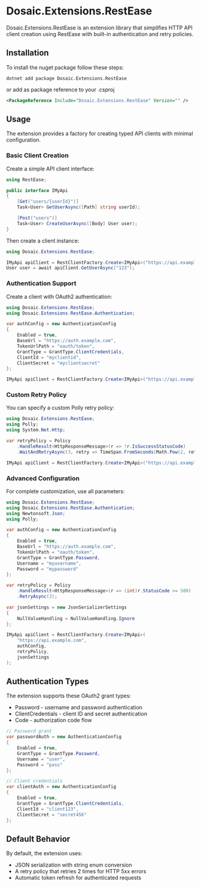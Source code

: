 # Dosaic.Extensions.RestEase

Dosaic.Extensions.RestEase is an extension library that simplifies HTTP API client creation using RestEase with built-in authentication and retry policies.

## Installation

To install the nuget package follow these steps:

```shell
dotnet add package Dosaic.Extensions.RestEase
```

or add as package reference to your .csproj

```xml
<PackageReference Include="Dosaic.Extensions.RestEase" Version="" />
```

## Usage

The extension provides a factory for creating typed API clients with minimal configuration.

### Basic Client Creation

Create a simple API client interface:

```csharp
using RestEase;

public interface IMyApi
{
    [Get("users/{userId}")]
    Task<User> GetUserAsync([Path] string userId);

    [Post("users")]
    Task<User> CreateUserAsync([Body] User user);
}
```

Then create a client instance:

```csharp
using Dosaic.Extensions.RestEase;

IMyApi apiClient = RestClientFactory.Create<IMyApi>("https://api.example.com");
User user = await apiClient.GetUserAsync("123");
```

### Authentication Support

Create a client with OAuth2 authentication:

```csharp
using Dosaic.Extensions.RestEase;
using Dosaic.Extensions.RestEase.Authentication;

var authConfig = new AuthenticationConfig
{
    Enabled = true,
    BaseUrl = "https://auth.example.com",
    TokenUrlPath = "oauth/token",
    GrantType = GrantType.ClientCredentials,
    ClientId = "myclientid",
    ClientSecret = "myclientsecret"
};

IMyApi apiClient = RestClientFactory.Create<IMyApi>("https://api.example.com", authConfig);
```

### Custom Retry Policy

You can specify a custom Polly retry policy:

```csharp
using Dosaic.Extensions.RestEase;
using Polly;
using System.Net.Http;

var retryPolicy = Policy
    .HandleResult<HttpResponseMessage>(r => !r.IsSuccessStatusCode)
    .WaitAndRetryAsync(3, retry => TimeSpan.FromSeconds(Math.Pow(2, retry)));

IMyApi apiClient = RestClientFactory.Create<IMyApi>("https://api.example.com", retryPolicy);
```

### Advanced Configuration

For complete customization, use all parameters:

```csharp
using Dosaic.Extensions.RestEase;
using Dosaic.Extensions.RestEase.Authentication;
using Newtonsoft.Json;
using Polly;

var authConfig = new AuthenticationConfig
{
    Enabled = true,
    BaseUrl = "https://auth.example.com",
    TokenUrlPath = "oauth/token",
    GrantType = GrantType.Password,
    Username = "myusername",
    Password = "mypassword"
};

var retryPolicy = Policy
    .HandleResult<HttpResponseMessage>(r => (int)r.StatusCode >= 500)
    .RetryAsync(3);

var jsonSettings = new JsonSerializerSettings
{
    NullValueHandling = NullValueHandling.Ignore
};

IMyApi apiClient = RestClientFactory.Create<IMyApi>(
    "https://api.example.com",
    authConfig,
    retryPolicy,
    jsonSettings
);
```

## Authentication Types

The extension supports these OAuth2 grant types:

- Password - username and password authentication
- ClientCredentials - client ID and secret authentication
- Code - authorization code flow

```csharp
// Password grant
var passwordAuth = new AuthenticationConfig
{
    Enabled = true,
    GrantType = GrantType.Password,
    Username = "user",
    Password = "pass"
};

// Client credentials
var clientAuth = new AuthenticationConfig
{
    Enabled = true,
    GrantType = GrantType.ClientCredentials,
    ClientId = "client123",
    ClientSecret = "secret456"
};
```

## Default Behavior

By default, the extension uses:

- JSON serialization with string enum conversion
- A retry policy that retries 2 times for HTTP 5xx errors
- Automatic token refresh for authenticated requests
